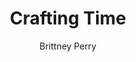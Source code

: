 ---
title: Crafting Time
Layout: module

author: Brittney Perry
reviewer: 
# "friday" "friday night" "saturday" "saturday morning" "saturday early afternoon" "saturday early evening" "saturday night" "reaction" "tavern setup" "townsfolk" "randoms"

schedule: saturday early afternoon
weight: 6 
plotline: Gnoll- Optional  
requirements: Start at the same time as 'A Toothless Gnoll'

description: Ehrendil Gredove has come to the gathering hall to help those that stayed behind create a healing bracelet.
 
synopsis: | 

  Those that did not wish to fight the gnolls have stayed behind and are making healing bracelets with Ehrendil Gredove. The supplies are already in the hall. She is making a mystery braid bracelet and there are printed instructions.
   
outcomes: Ehrendil makes healing objects


number_of_cast_members: 1
Roles: Ehrendil Gredove  

props: 
  - leather mystery braid bracelets
  - Instructions x5
  - Necklace making supplies
  - GMG wood token to add to necklace
makeup: 
treasure: 
magic_items:
  - 
    name: 
    description:  
    duration: 
    effects: 
      - 

rumors: 

hook: 
scenes: 
  - 
    oog: 
    ig: 
    flee_point: 

non_standard_effects: 
rules_clarifications: 
craftsman_information: 
transformations: 
running_notes:

---